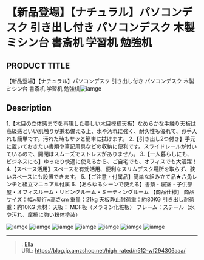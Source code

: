 # 【新品登場】【ナチュラル】パソコンデスク 引き出し付き パソコンデスク 木製 ミシン台 書斎机 学習机 勉強机


## PRODUCT TITLE 

【新品登場】【ナチュラル】パソコンデスク 引き出し付き パソコンデスク 木製 ミシン台 書斎机 学習机 勉強机![iamge](https://b2bfiles1.gigab2b.cn/image/wkseller/301/20220906_a576c95ddc29450fa2ff2d9a3304d209.jpg)

## Description

1.【木目の立体感までを再現した美しい木目模様天板】なめらかな手触り天板は高級感といい肌触りが兼ね備える上、水や汚れに強く、耐久性も優れて、お手入れも簡単です。汚れた時もサッと簡単に拭けます。
2.【引き出し2つ付き】手元に置いておきたい書類や筆記用具などの収納に便利です。スライドレールが付いているので、開閉はスムーズでストレスがありません。
3.【一人暮らしにも、ビジネスにも】ゆったり快適に使えるから、ご自宅でも、オフィスでも大活躍！
4.【スペース活用】スペースを有効活用、便利なスリムデスク場所を取らず、狭いスペースにも設置できます。
5.【ご注意・付属品】简単な組み立て品★六角レンチと組立マニュアル付属
6.【あらゆるシーンで使える】書斎・寝室・子供部屋・オフィスルーム・リビングルーム・ミーティングルーム
【商品仕様】
商品サイズ：幅×奥行×高さcm
重量：21kg    天板静止耐荷重：約80KG  引き出し耐荷重：約10KG
素材：天板： MDF板（メラミン化粧板） フレーム：スチール（水や汚れ、摩擦に強い粉体塗装）



![iamge](https://b2bfiles1.gigab2b.cn/image/wkseller/301/20220906_e816fb9f1d2da37f47d18b41f47c71d9.jpg)
![iamge](https://b2bfiles1.gigab2b.cn/image/wkseller/301/20220906_2baec38c595d50656d5efc913ec73550.jpg)
![iamge](https://b2bfiles1.gigab2b.cn/image/wkseller/301/20220906_6fbdb855d9961f67b7b1bd1d86cfb51d.jpg)
![iamge](https://b2bfiles1.gigab2b.cn/image/wkseller/301/20220906_40220ef3257199ef5669523dce7ffc76.jpg)
![iamge](https://b2bfiles1.gigab2b.cn/image/wkseller/301/20220906_ac337531aa8beba7e90569b1fc0e8825.jpg)
![iamge](https://b2bfiles1.gigab2b.cn/image/wkseller/301/20220906_c7ad31da7cb82fdb12788e06445bc65b.jpg)
![iamge](https://b2bfiles1.gigab2b.cn/image/wkseller/301/20221031_d5b4f7f79f0d1c5b5b677157dc827dc3.jpg)


---

> : [Ella](https://blog.jp.amzshop.net/)  
> URL: https://blog.jp.amzshop.net/high_rated/n512-wf294306aaa/  

